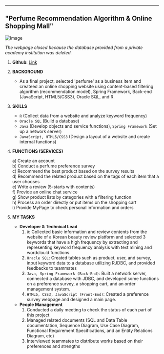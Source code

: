 
---
"Perfume Recommendation Algorithm & Online Shopping Mall"
---

![Image](https://github.com/joyinning/joyinning.github.io/blob/gh-pages/assets/img/Untitled.png)

*The webpage closed because the database provided from a private academy institution was deleted.*

1. **Github**: [Link](https://github.com/joyinning/java_perfume_online_shop)
2. **BACKGROUND**
    - As a final project, selected 'perfume' as a business item and createed an online shopping website using content-based filtering algorithm (recommendation model), Spring Framework, Back-end (JavaScript, HTML5/CSS3), Oracle SQL, and R.

3. **SKILLS**
    - `R` (Collect data from a website and analyze keyword frequency)
    - `Oracle SQL` (Build a database)
    - `Java` (Develop objects and service functions), `Spring Framework` (Set up a network server)
    - `JavaScript, HTML5/CSS3` (Design a layout of a website and create internal functions)

4. **FUNCTIONS (SERVICES)**
    
    a) Create an account <br>
    b) Conduct a perfume preference survey <br>
    c) Recommend the best product based on the survey results <br>
    d) Recommend the related product based on the tags of each item that a user chooses  <br>
    e) Write a review (5-starts with contents) <br>
    f) Provide an online chat service <br>
    g) Show product lists by categories with a filtering function <br>
    h) Process an order directly or put items on the shopping cart <br>
    i) Provide MyPage to check personal information and orders <br>
    
5. **MY TASKS**
    - **Developer & Technical Lead**
       1. `R`: Collected basic information and review contents from the website of a Korean beauty review platform and selected 3 keywords that have a high frequency by extracting and representing keyword frequency analysis with text mining and wordclould functions
       2. `Oracle SQL`: Created tables such as product, user, and survey, input keyword data to a database utilizing RJDBC, and provided feedbacks to teammates
       3. `Java, Spring Framework (Back-End)`: Built a network server, connected a database with JDBC, and developed some functions on a preference survey, a shopping cart, and an order management system. 
       4. `HTML5, CSS3, JavaScript (Front-End)`: Created a preference survey webpage and designed a main page.
    - **People Management**
      1. Conducted a daily meeting to check the status of each part of this project
      2. Managed related documents (SQL and Data Table documentation, Sequence Diagram, Use Case Diagram, Functional Requirement Specifications, and an Entity Relations Diagram, etc)
       3. Interviewed teammates to distribute works based on their preferences and strengths
